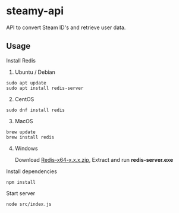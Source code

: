 # steamy-api
API to convert Steam ID's and retrieve user data.

## Usage

Install Redis

1. Ubuntu / Debian

```
sudo apt update
sudo apt install redis-server
```

2. CentOS

```
sudo dnf install redis
```

3. MacOS

```
brew update
brew install redis
```

4. Windows

    Download [Redis-x64-x.x.x.zip](https://github.com/tporadowski/redis/releases), Extract and run **redis-server.exe**

Install dependencies
```
npm install
```

Start server
```
node src/index.js
```
